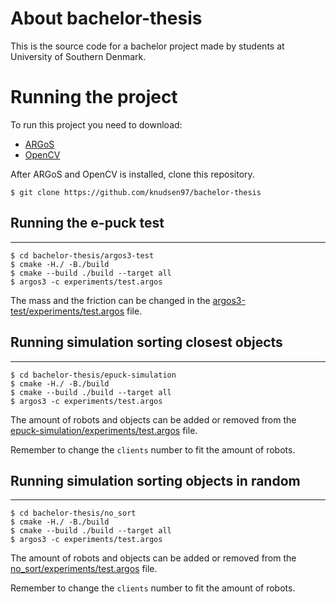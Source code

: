 # About bachelor-thesis
This is the source code for a bachelor project made by students at University of Southern Denmark.
# Running the project
To run this project you need to download: 
* [ARGoS](https://github.com/ilpincy/argos3)
* [OpenCV](https://github.com/opencv/opencv)

After ARGoS and OpenCV is installed, clone this repository. 
```
$ git clone https://github.com/knudsen97/bachelor-thesis
```

## Running the e-puck test
---
```
$ cd bachelor-thesis/argos3-test
$ cmake -H./ -B./build 
$ cmake --build ./build --target all
$ argos3 -c experiments/test.argos 
```
The mass and the friction can be changed in the [argos3-test/experiments/test.argos](https://github.com/knudsen97/bachelor-thesis/blob/master/argos3-test/experiments/test.argos) file.

## Running simulation sorting closest objects
---
```
$ cd bachelor-thesis/epuck-simulation
$ cmake -H./ -B./build 
$ cmake --build ./build --target all
$ argos3 -c experiments/test.argos 
```
The amount of robots and objects can be added or removed from the [epuck-simulation/experiments/test.argos](https://github.com/knudsen97/bachelor-thesis/blob/master/epuck-simulation/experiments/test.argos) file.

Remember to change the `clients` number to fit the amount of robots.

## Running simulation sorting objects in random
---
```
$ cd bachelor-thesis/no_sort
$ cmake -H./ -B./build 
$ cmake --build ./build --target all
$ argos3 -c experiments/test.argos 
```
The amount of robots and objects can be added or removed from the [no_sort/experiments/test.argos](https://github.com/knudsen97/bachelor-thesis/blob/master/epuck-simulation/experiments/test.argos) file.

Remember to change the `clients` number to fit the amount of robots.

